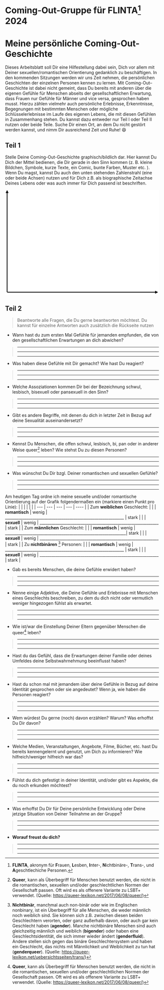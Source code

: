 # Coming-Out-Gruppe für FLINTA[^2] 2024
# Meine persönliche Coming-Out-Geschichte

Dieses Arbeitsblatt soll Dir eine Hilfestellung dabei sein, Dich vor allem mit Deiner sexuellen/romantischen Orientierung gedanklich zu
beschäftigen.
In den kommenden Sitzungen werden wir uns Zeit nehmen, die persönlichen Geschichten der einzelnen Personen
kennen zu lernen. Mit Coming-Out–Geschichte ist dabei nicht gemeint, dass Du bereits mit anderen über die eigenen
Gefühle für Menschen abseits der gesellschaftlichen Erwartung, dass Frauen nur Gefühle für Männer und vice versa, gesprochen
haben musst. Hierzu zählen vielmehr auch persönliche Erlebnisse, Erkenntnisse, Begegnungen mit bestimmten
Menschen oder mögliche Schlüsselerlebnisse im Laufe des eigenen Lebens, die mit diesen Gefühlen in
Zusammenhang stehen.
Du kannst dazu entweder nur Teil I oder Teil II nutzen oder beide Teile.
Suche Dir einen Ort, an dem Du nicht gestört werden kannst, und nimm Dir ausreichend Zeit und Ruhe! :smile:

## Teil 1

Stelle Deine Coming-Out-Geschichte graphisch/bildlich dar. Hier kannst Du Dich der Mittel bedienen, die Dir gerade in
den Sinn kommen (z. B. kleine Bildchen, Symbole, kurze Texte, ein Comic, bunte Farben, Muster etc. ). Wenn Du
magst, kannst Du auch den unten stehenden Zahlenstrahl (eine oder beide Achsen) nutzen und für Dich z.B. als
biographische Zeitachse Deines Lebens oder was auch immer für Dich passend ist beschriften.

![Zeitreihe](zeitreihe.png)


## Teil 2

>Beantworte alle Fragen, die Du gerne beantworten möchtest. Du kannst für einzelne Antworten auch zusätzlich die
>Rückseite nutzen

- Wann hast du zum ersten Mal Gefühle für jemanden empfunden, die von den gesellschaftlichen Erwartungen an dich abwichen? 
>____________________________________________________________________________________________________________ 
>____________________________________________________________________________________________________________
>____________________________________________________________________________________________________________
- Was haben diese Gefühle mit Dir gemacht? Wie hast Du reagiert?
>____________________________________________________________________________________________________________ 
>____________________________________________________________________________________________________________
>____________________________________________________________________________________________________________ 
- Welche Assoziationen kommen Dir bei der Bezeichnung schwul, lesbisch, bisexuell oder pansexuell in den Sinn?
>____________________________________________________________________________________________________________ 
>____________________________________________________________________________________________________________
>____________________________________________________________________________________________________________
- Gibt es andere Begriffe, mit denen du dich in letzter Zeit in Bezug auf deine Sexualität auseinandersetzt?
>____________________________________________________________________________________________________________ 
>____________________________________________________________________________________________________________
>____________________________________________________________________________________________________________
- Kennst Du Menschen, die offen schwul, lesbisch, bi, pan oder in anderer Weise queer[^3] leben? Wie stehst Du zu diesen
Personen?
>____________________________________________________________________________________________________________ 
>____________________________________________________________________________________________________________
>____________________________________________________________________________________________________________
- Was wünschst Du Dir bzgl. Deiner romantischen und sexuellen Gefühle?
>____________________________________________________________________________________________________________ 
>____________________________________________________________________________________________________________
>____________________________________________________________________________________________________________

Am heutigen Tag ordne ich meine sexuelle und/oder romantische Orientierung auf der Grafik folgendermaßen ein (markiere einen Punkt pro Linie):
| | | | | |
| --- | --- | --- | --- | ---- |
| Zum **weiblichen** Geschlecht: | 
|  | **romantisch** | wenig | _____________________________________________________________ | stark |
|  | **sexuell** | wenig | _____________________________________________________________ | stark |
| Zum **männlichen** Geschlecht: |
|  | **romantisch** | wenig | ______________________________________________________________| stark |
|  | **sexuell** | wenig | _____________________________________________________________ | stark |
| Zu **nichtbinären** [^1] Personen: |
|  | **romantisch** | wenig | _____________________________________________________________ | stark |
|  | **sexuell** | wenig | _____________________________________________________________ | stark |

- Gab es bereits Menschen, die deine Gefühle erwidert haben?
>____________________________________________________________________________________________________________ 
>____________________________________________________________________________________________________________
>____________________________________________________________________________________________________________
- Nenne einige Adjektive, die Deine Gefühle und Erlebnisse mit Menschen eines Geschlechts beschreiben, zu dem du dich nicht oder vermutlich weniger hingezogen fühlst als erwartet.
>____________________________________________________________________________________________________________ 
>____________________________________________________________________________________________________________
>____________________________________________________________________________________________________________
- Wie ist/war die Einstellung Deiner Eltern gegenüber Menschen die queer[^3] leben?
>____________________________________________________________________________________________________________ 
>____________________________________________________________________________________________________________
>____________________________________________________________________________________________________________
- Hast du das Gefühl, dass die Erwartungen deiner Familie oder deines Umfeldes deine Selbstwahrnehmung beeinflusst haben?
>____________________________________________________________________________________________________________ 
>____________________________________________________________________________________________________________
>____________________________________________________________________________________________________________
- Hast du schon mal mit jemandem über deine Gefühle in Bezug auf deine Identität gesprochen oder sie angedeutet? 
Wenn ja, wie haben die Personen reagiert?
>____________________________________________________________________________________________________________ 
>____________________________________________________________________________________________________________
>____________________________________________________________________________________________________________
- Wem würdest Du gerne (noch) davon erzählen? Warum? Was erhoffst Du Dir davon?
>____________________________________________________________________________________________________________ 
>____________________________________________________________________________________________________________
>____________________________________________________________________________________________________________
- Welche Medien, Veranstaltungen, Angebote, Filme, Bücher, etc. hast Du bereits kennengelernt und genutzt,
um Dich zu informieren? Wie hilfreich/weniger hilfreich war das?
>____________________________________________________________________________________________________________ 
>____________________________________________________________________________________________________________
>____________________________________________________________________________________________________________ 
- Fühlst du dich gefestigt in deiner Identität, und/oder gibt es Aspekte, die du noch erkunden möchtest?
>____________________________________________________________________________________________________________ 
>____________________________________________________________________________________________________________
>____________________________________________________________________________________________________________
- Was erhoffst Du Dir für Deine persönliche Entwicklung oder Deine jetzige Situation von Deiner Teilnahme an
der Gruppe?
>____________________________________________________________________________________________________________ 
>____________________________________________________________________________________________________________
>____________________________________________________________________________________________________________
- **Worauf freust du dich?**
>____________________________________________________________________________________________________________ 
>____________________________________________________________________________________________________________
>____________________________________________________________________________________________________________
[^1]: **Nichtbinär**, manchmal auch non-binär oder wie im Englischen nonbinary, ist ein Überbegriff für alle Menschen, die weder männlich noch weiblich sind. Sie können sich z.B. zwischen diesen beiden Geschlechtern verorten, oder ganz außerhalb davon, oder auch gar kein Geschlecht haben (**agender**). Manche nichtbinäre Menschen sind auch gleichzeitig männlich und weiblich (**bigender**) oder haben eine Geschlechtsidentität, die sich immer wieder ändert (**genderfluid**).  Andere stellen sich gegen das binäre Geschlechtersystem und haben ein Geschlecht, das nichts mit Männlichkeit und Weiblichkeit zu tun hat (**genderqueer**). (Quelle: https://queer-lexikon.net/uebersichtsseiten/trans/)

[^2]: **FLINTA**, akronym für **F**rauen, **L**esben, **I**nter-, **N**ichtbinäre-, **T**rans-, und **A**geschtlechiche Personen. 

[^3]: **Queer**, kann als Überbegriff für Menschen benutzt werden, die nicht in die romantischen, sexuellen und/oder geschlechtlichen Normen der Gesellschaft passen. Oft wird es als offenere Variante zu LSBT+ verwendet. (Quelle: https://queer-lexikon.net/2017/06/08/queer/) 